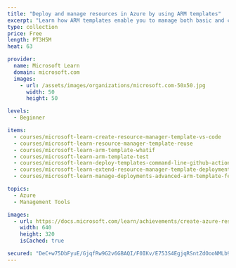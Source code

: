 ```yaml
---
title: "Deploy and manage resources in Azure by using ARM templates"
excerpt: "Learn how ARM templates enable you to manage both basic and complex infrastructure deployments on Azure."
type: collection
price: Free
length: PT3H5M
heat: 63

provider:
  name: Microsoft Learn
  domain: microsoft.com
  images:
    - url: /assets/images/organizations/microsoft.com-50x50.jpg
      width: 50
      height: 50

levels:
  - Beginner

items:
  - courses/microsoft-learn-create-resource-manager-template-vs-code
  - courses/microsoft-learn-resource-manager-template-reuse
  - courses/microsoft-learn-arm-template-whatif
  - courses/microsoft-learn-arm-template-test
  - courses/microsoft-learn-deploy-templates-command-line-github-actions
  - courses/microsoft-learn-extend-resource-manager-template-deployment-scripts
  - courses/microsoft-learn-manage-deployments-advanced-arm-template-features

topics:
  - Azure
  - Management Tools

images:
  - url: https://docs.microsoft.com/learn/achievements/create-azure-resource-manager-template-vs-code-social.png
    width: 640
    height: 320
    isCached: true

secured: "DeC+w75DbFyuE/GjqfRw9G2v6GBAQI/F0IKv/E753S4EgjqRSntZdOooNMLb94peiGZlJocLTNSPzgJZAZyeOSB37o0VqNC/z5ZxJ3Pb+ZFGYB7X+5VQFJsBJN1jAdZaWy4UyYoLmTU/LpRb3SWMEqSjDHMxH7UY+ZM+saRzRHwgD371shEo6MtMOndjZ4OVOIfPruwYWsTWIVMDOuXR3jdxoUZHKuiYpx7a4+H8Cv945Y2qk8jz9NVfKWxgw2hrAuK9X4R4BVFpcLxGHy1Eu2MjwYo8cuFG2cNM8CN5J0nMLQulIhN8zHg4m2QNWIOSxl6C3OKnAbmYl1gZQz3FTT0l/NEiSFVG5/RWp+W5bqw=;fIMK0tbHxXyh+ThcE54hZg=="
---
```


